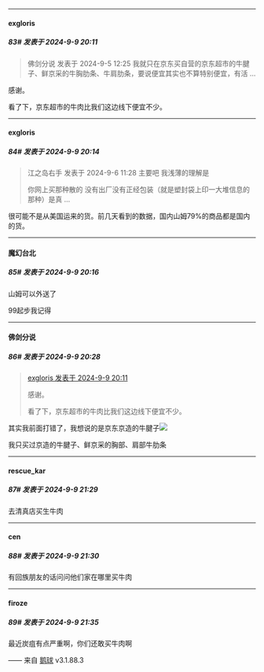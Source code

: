 ﻿
*****

####  exgloris  
##### 83#       发表于 2024-9-9 20:11

<blockquote>佛剑分说 发表于 2024-9-5 12:25
我就只在京东买自营的京东超市的牛腱子、鲜京采的牛胸肋条、牛肩肋条，要说便宜其实也不算特别便宜，有活 ...</blockquote>
感谢。

看了下，京东超市的牛肉比我们这边线下便宜不少。


*****

####  exgloris  
##### 84#       发表于 2024-9-9 20:14

<blockquote>江之岛右手 发表于 2024-9-6 11:28
主要吧 我浅薄的理解是 

你网上买那种散的 没有出厂没有正经包装（就是塑封袋上印一大堆信息的那种）是真 ...</blockquote>
很可能不是从美国运来的货。前几天看到的数据，国内山姆79%的商品都是国内的货。

*****

####  魔幻台北  
##### 85#       发表于 2024-9-9 20:16

山姆可以外送了

99起步我记得


*****

####  佛剑分说  
##### 86#       发表于 2024-9-9 20:28

<blockquote><a href="httphttps://bbs.saraba1st.com/2b/forum.php?mod=redirect&amp;goto=findpost&amp;pid=66157667&amp;ptid=2197917" target="_blank">exgloris 发表于 2024-9-9 20:11</a>

感谢。

看了下，京东超市的牛肉比我们这边线下便宜不少。</blockquote>
其实我前面打错了，我想说的是京东京造的牛腱子<img src="https://static.saraba1st.com/image/smiley/face2017/068.png" referrerpolicy="no-referrer">

我只买过京造的牛腱子、鲜京采的胸部、肩部牛肋条


*****

####  rescue_kar  
##### 87#       发表于 2024-9-9 21:29

去清真店买生牛肉

*****

####  cen  
##### 88#       发表于 2024-9-9 21:30

有回族朋友的话问问他们家在哪里买牛肉


*****

####  firoze  
##### 89#       发表于 2024-9-9 21:35

最近炭疽有点严重啊，你们还敢买牛肉啊

—— 来自 [鹅球](https://www.pgyer.com/GcUxKd4w) v3.1.88.3

